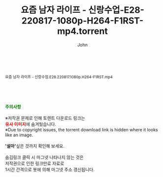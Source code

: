 ﻿---
layout: post
title:  "요즘 남자 라이프 - 신랑수업-E28-220817-1080p-H264-F1RST-mp4.torrent"
author: John
categories: [ 방송/음악 ]
tags: [  ]
image:  
description: "요즘 남자 라이프 - 신랑수업-E28-220817-1080p-H264-F1RST-mp4 torrent 정보 공유"
toc: true
toc_sticky: true
---

<br>
<div class="view-img">
<a class="view_image" href="http://torrentmobile62.com/bbs/view_image.php?fn=%2Fdata%2Ffile%2Fmusic%2F3735183265_ZbGes9Lm_170f15cc548b0e40c6cac872e7af8f316fabcdfd.jpg" target="_blank"><img alt="" class="img-tag" content="http://torrentmobile62.com/data/file/music/3735183265_ZbGes9Lm_170f15cc548b0e40c6cac872e7af8f316fabcdfd.jpg" itemprop="image" src="http://torrentmobile62.com/data/file/music/thumb-3735183265_ZbGes9Lm_170f15cc548b0e40c6cac872e7af8f316fabcdfd_835x2212.jpg"/></a></div><div class="view-content" itemprop="description">
<p><span style="font-size:12px;">요즘 남자 라이프 - 신랑수업.E28.220817.1080p.H264-F1RST.mp4</span> </p> </div>
    
<br><br><br>
<p data-ke-size="size16"><b><span style="color: green;">주의사항</span></b><br /><br />※저작권 문제로 인해 토렌트 다운로드 링크는<br /><b><span style="color: red;">유사 이미지</span></b>에 숨겨뒀습니다.<br />※Due to copyright issues, the torrent download link is hidden where it looks like an image.<br /><br /><b>'설마'</b>싶은 것까지 확인해 보세요.<br /><br />숨김링크 클릭 시 마그넷 나타나지 않는 것은<br />저작권으로 인한 링크만료 자료로<br />1시간 간격으로 봇에 의해 마그넷 주소 갱신됩니다.</p>
